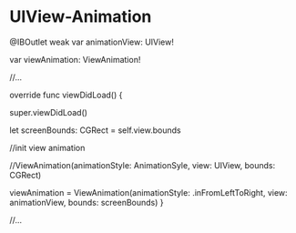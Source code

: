# UIView-Animation

@IBOutlet weak var animationView: UIView!

var viewAnimation: ViewAnimation!

//...

override func viewDidLoad() {

  super.viewDidLoad()
        
  let screenBounds: CGRect = self.view.bounds
        
  //init view animation
  
  //ViewAnimation(animationStyle: AnimationSyle, view: UIView, bounds: CGRect)
  
  viewAnimation = ViewAnimation(animationStyle: .inFromLeftToRight, view: animationView, bounds: screenBounds)
}

//...
